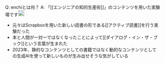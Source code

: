 
Q: enchiとは何？
A: 「[[エンジニアの知的生産術]]」のコンテンツを用いた実験場です<img src='https://scrapbox.io/api/pages/nishio/nishio/icon' alt='nishio.icon' height="19.5"/>
- 元々はScrapboxを用いた新しい読書の形である[[アクティブ読書]]を行う実験だった
- 本と人間が一対一ではなくなったことによって[[ダイアログ・イン・ザ・ブック]]という言葉が生まれた
- 2023年、静的なコンテンツとしての書籍ではなく動的なコンテンツとしての生成AIを使って新しいものが生み出せそうな気がしている

